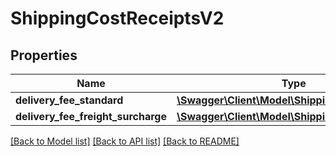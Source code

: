 # ShippingCostReceiptsV2

## Properties
Name | Type | Description | Notes
------------ | ------------- | ------------- | -------------
**delivery_fee_standard** | [**\Swagger\Client\Model\ShippingFeeReceiptsV2**](ShippingFeeReceiptsV2.md) |  | 
**delivery_fee_freight_surcharge** | [**\Swagger\Client\Model\ShippingFeeReceiptsV2**](ShippingFeeReceiptsV2.md) |  | 

[[Back to Model list]](../../README.md#documentation-for-models) [[Back to API list]](../../README.md#documentation-for-api-endpoints) [[Back to README]](../../README.md)

